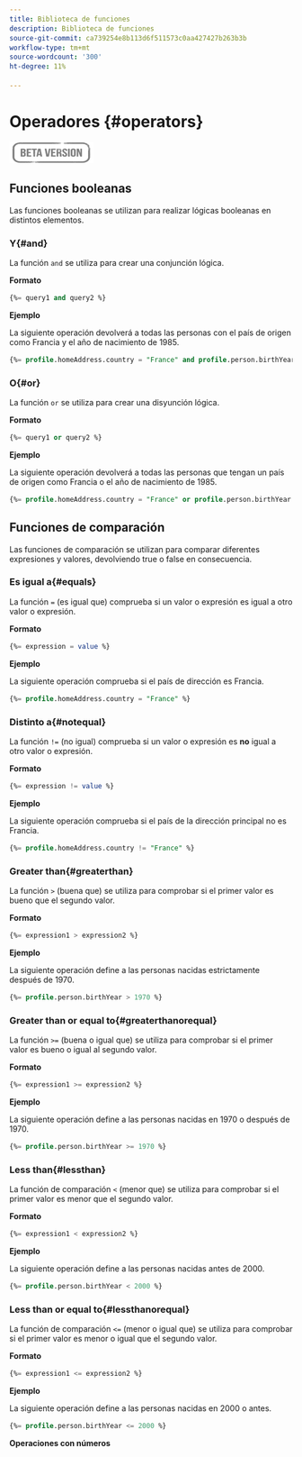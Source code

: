 ```yaml
---
title: Biblioteca de funciones
description: Biblioteca de funciones
source-git-commit: ca739254e8b113d6f511573c0aa427427b263b3b
workflow-type: tm+mt
source-wordcount: '300'
ht-degree: 11%

---
```


# Operadores {#operators}

![](../../assets/do-not-localize/badge.png)

## Funciones booleanas

Las funciones booleanas se utilizan para realizar lógicas booleanas en distintos elementos.

### Y{#and}

La función `and` se utiliza para crear una conjunción lógica.

**Formato**

```sql
{%= query1 and query2 %}
```

**Ejemplo**

La siguiente operación devolverá a todas las personas con el país de origen como Francia y el año de nacimiento de 1985.

```sql
{%= profile.homeAddress.country = "France" and profile.person.birthYear = 1985 %}
```

### O{#or}

La función `or` se utiliza para crear una disyunción lógica.

**Formato**

```sql
{%= query1 or query2 %}
```

**Ejemplo**

La siguiente operación devolverá a todas las personas que tengan un país de origen como Francia o el año de nacimiento de 1985.

```sql
{%= profile.homeAddress.country = "France" or profile.person.birthYear = 1985 %}
```

<!--
## Not{#not}

The `not` (or `!`) function is used to create a logical negation.

**Format**

```sql
not ({QUERY})
!({QUERY})
```

**Example**

The following operation will return all people who do not have their home country as Canada.

```sql
not (homeAddress.countryISO = "CA")
```
-->





## Funciones de comparación

Las funciones de comparación se utilizan para comparar diferentes expresiones y valores, devolviendo true o false en consecuencia.

### Es igual a{#equals}

La función `=` (es igual que) comprueba si un valor o expresión es igual a otro valor o expresión.

**Formato**

```sql
{%= expression = value %}
```

**Ejemplo**

La siguiente operación comprueba si el país de dirección es Francia.

```sql
{%= profile.homeAddress.country = "France" %}
```

### Distinto a{#notequal}

La función `!=` (no igual) comprueba si un valor o expresión es **no** igual a otro valor o expresión.

**Formato**

```sql
{%= expression != value %}
```

**Ejemplo**

La siguiente operación comprueba si el país de la dirección principal no es Francia.

```sql
{%= profile.homeAddress.country != "France" %}
```

### Greater than{#greaterthan}

La función `>` (buena que) se utiliza para comprobar si el primer valor es bueno que el segundo valor.

**Formato**

```sql
{%= expression1 > expression2 %}
```

**Ejemplo**

La siguiente operación define a las personas nacidas estrictamente después de 1970.

```sql
{%= profile.person.birthYear > 1970 %}
```

### Greater than or equal to{#greaterthanorequal}

La función `>=` (buena o igual que) se utiliza para comprobar si el primer valor es bueno o igual al segundo valor.

**Formato**

```sql
{%= expression1 >= expression2 %}
```

**Ejemplo**

La siguiente operación define a las personas nacidas en 1970 o después de 1970.

```sql
{%= profile.person.birthYear >= 1970 %}
```

### Less than{#lessthan}

La función de comparación `<` (menor que) se utiliza para comprobar si el primer valor es menor que el segundo valor.

**Formato**

```sql
{%= expression1 < expression2 %}
```

**Ejemplo**

La siguiente operación define a las personas nacidas antes de 2000.

```sql
{%= profile.person.birthYear < 2000 %}
```

### Less than or equal to{#lessthanorequal}

La función de comparación `<=` (menor o igual que) se utiliza para comprobar si el primer valor es menor o igual que el segundo valor.

**Formato**

```sql
{%= expression1 <= expression2 %}
```

**Ejemplo**

La siguiente operación define a las personas nacidas en 2000 o antes.

```sql
{%= profile.person.birthYear <= 2000 %}
```

**Operaciones con números**

